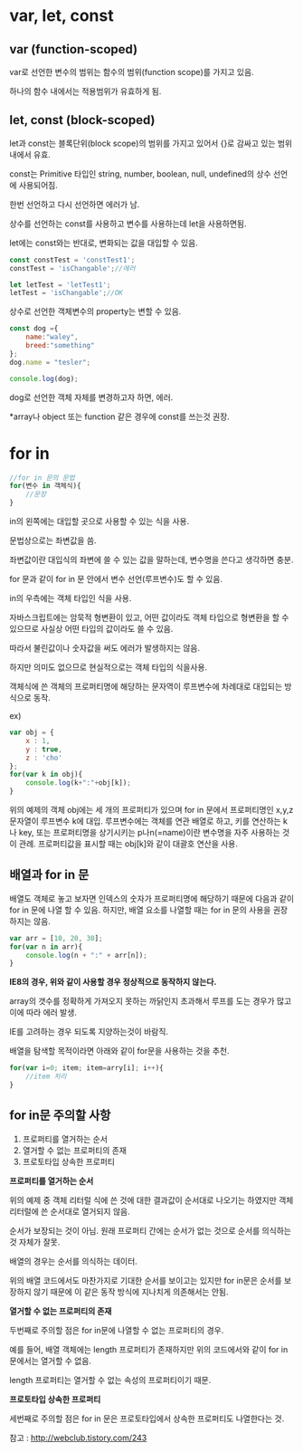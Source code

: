 # var, let, const

## var (function-scoped)

var로 선언한 변수의 범위는 함수의 범위(function scope)를 가지고 있음.

하나의 함수 내에서는 적용범위가 유효하게 됨.



## let, const (block-scoped)

let과 const는 블록단위(block scope)의 범위를 가지고 있어서 {}로 감싸고 있는 범위내에서 유효.

const는 Primitive 타입인 string, number, boolean, null, undefined의 상수 선언에 사용되어짐.

한번 선언하고 다시 선언하면 에러가 남.

상수를 선언하는 const를 사용하고 변수를 사용하는데 let을 사용하면됨.

let에는 const와는 반대로, 변화되는 값을 대입할 수 있음.

```javascript
const constTest = 'constTest1';
constTest = 'isChangable';//에러

let letTest = 'letTest1';
letTest = 'isChangable';//OK
```



상수로 선언한 객체변수의 property는 변할 수 있음.

```javascript
const dog ={
    name:"waley",
    breed:"something"
};
dog.name = "tesler";

console.log(dog);
```

dog로 선언한 객체 자체를 변경하고자 하면, 에러.

*array나 object 또는 function 같은 경우에 const를 쓰는것 권장.



# for in

```javascript
//for in 문의 문법
for(변수 in 객체식){
    //문장
}
```

in의 왼쪽에는 대입할 곳으로 사용할 수 있는 식을 사용.

문법상으로는 좌변값을 씀.

좌변값이란 대입식의 좌변에 쓸 수 있는 값을 말하는데, 변수명을 쓴다고 생각하면 충분.

for 문과 같이 for in 문 안에서 변수 선언(루프변수)도 할 수 있음.

in의 우측에는 객체 타입인 식을 사용.

자바스크립트에는 암묵적 형변환이 있고, 어떤 값이라도 객체 타입으로 형변환을 할 수 있으므로 사실상 어떤 타입의 값이라도 쓸 수 있음.

따라서 불린값이나 숫자값을 써도 에러가 발생하지는 않음.

하지만 의미도 없으므로 현실적으로는 객체 타입의 식을사용.

객체식에 쓴 객체의 프로퍼티명에 해당하는 문자역이 루프변수에 차례대로 대입되는 방식으로 동작.

ex)

```javascript
var obj = {
    x : 1,
    y : true,
    z : 'cho'
};
for(var k in obj){
    console.log(k+":"+obj[k]);
}
```

위의 예제의 객체 obj에는 세 개의 프로퍼티가 있으며 for in 문에서 프로퍼티명인 x,y,z 문자열이 루프변수 k에 대입. 루프변수에는 객체를 연관 배열로 하고, 키를 연산하는 k나 key, 또는 프로퍼티명을 상기시키는 p나n(=name)이란 변수명을 자주 사용하는 것이 관례. 프로퍼티값을 표시할 때는 obj[k]와 같이 대괄호 연산을 사용.

## 배열과  for in 문

배열도 객체로 놓고 보자면 인덱스의 숫자가 프로퍼티명에 해당하기 때문에 다음과 같이 for in 문에 나열 할 수 있음. 하지만, 배열 요소를 나열할 때는 for in 문의 사용을 권장하지는 않음. 

```javascript
var arr = [10, 20, 30];
for(var n in arr){
    console.log(n + ":" + arr[n]);
}
```

**IE8의 경우, 위와 같이 사용할 경우 정상적으로 동작하지 않는다.**

array의 갯수를 정확하게 가져오지 못하는 까닭인지 초과해서 루프를 도는 경우가 많고 이에 따라 에러 발생.

IE를 고려하는 경우 되도록 지양하는것이 바람직.

배열을 탐색할 목적이라면 아래와 같이 for문을 사용하는 것을 추천.

```javascript
for(var i=0; item; item=arry[i]; i++){
    //item 처리
}
```



## for in문 주의할 사항

1. 프로퍼티를 열거하는 순서
2. 열거할 수 없는 프로퍼티의 존재
3. 프로토타입 상속한 프로퍼티

**프로퍼티를 열거하는 순서**

위의 예제 중 객체 리터럴 식에 쓴 것에 대한 결과값이 순서대로 나오기는 하였지만 객체 리터럴에 쓴 순서대로 열거되지 않음. 

순서가 보장되는 것이 아님. 원래 프로퍼티 간에는 순서가 없는 것으로 순서를 의식하는 것 자체가 잘못.

배열의 경우는 순서를 의식하는 데이터.

위의 배열 코드에서도 마찬가지로 기대한 순서를 보이고는 있지만 for in문은 순서를 보장하지 않기 때문에 이 같은 동작 방식에 지나치게 의존해서는 안됨.

**열거할 수 없는 프로퍼티의 존재**

두번째로 주의할 점은 for in문에 나열할 수 없는 프로퍼티의 경우.

예를 들어, 배열 객체에는 length 프로퍼티가 존재하지만 위의 코드에서와 같이 for in 문에서는 열거할 수 없음.

length 프로퍼티는 열거할 수 없는 속성의 프로퍼티이기 때문.

**프로토타입 상속한 프로퍼티**

세번째로 주의할 점은 for in 문은 프로토타입에서 상속한 프로퍼티도 나열한다는 것.





참고 : http://webclub.tistory.com/243